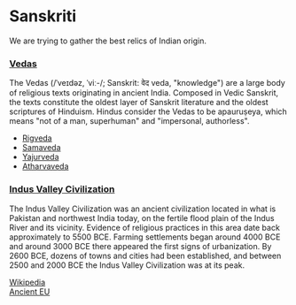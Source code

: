 # Sanskriti

We are trying to gather the best relics of Indian origin.

### [Vedas](vedic-period/vedas.md)
<!-- https://en.wikipedia.org/wiki/Vedas -->
The Vedas (/ˈveɪdəz, ˈviː-/; Sanskrit: वेद veda, "knowledge") are a large body of religious texts originating in ancient India. Composed in Vedic Sanskrit, the texts constitute the oldest layer of Sanskrit literature and the oldest scriptures of Hinduism. Hindus consider the Vedas to be apauruṣeya, which means "not of a man, superhuman" and "impersonal, authorless".

* [Rigveda](vedic-period/rigveda.md)
* [Samaveda](vedic-period/samaveda.md)
* [Yajurveda](vedic-period/yajurveda.md)
* [Atharvaveda](vedic-period/atharvaveda.md)


### [Indus Valley Civilization](indus-valley/indus-valley.md)
The Indus Valley Civilization was an ancient civilization located in what is Pakistan and northwest India today, on the fertile flood plain of the Indus River and its vicinity. Evidence of religious practices in this area date back approximately to 5500 BCE. Farming settlements began around 4000 BCE and around 3000 BCE there appeared the first signs of urbanization. By 2600 BCE, dozens of towns and cities had been established, and between 2500 and 2000 BCE the Indus Valley Civilization was at its peak.

[Wikipedia](https://en.wikipedia.org/wiki/Indus_Valley_Civilisation)
<br/> 
[Ancient EU](https://www.ancient.eu/Indus_Valley_Civilization/)
